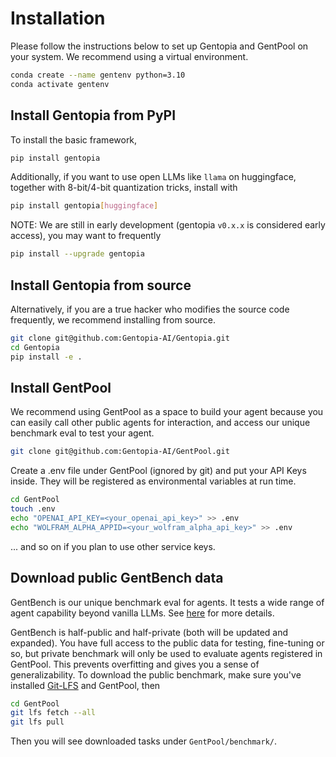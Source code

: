 # Installation
Please follow the instructions below to set up Gentopia and GentPool on your system.
We recommend using a virtual environment.
```bash
conda create --name gentenv python=3.10
conda activate gentenv
```

## Install Gentopia from PyPI
To install the basic framework, 
```bash
pip install gentopia
```
Additionally, if you want to use open LLMs like `llama` on huggingface, together with 8-bit/4-bit quantization tricks, install with 
```bash
pip install gentopia[huggingface]
```
NOTE:  We are still in early development (gentopia `v0.x.x` is considered early access), you may want to frequently 
```bash
pip install --upgrade gentopia
```

## Install Gentopia from source
Alternatively, if you are a true hacker who modifies the source code frequently, we recommend installing from source.
```bash
git clone git@github.com:Gentopia-AI/Gentopia.git
cd Gentopia
pip install -e .
```

## Install GentPool
We recommend using GentPool as a space to build your agent because you can easily call other public agents for interaction, 
and access our unique benchmark eval to test your agent.
```bash
git clone git@github.com:Gentopia-AI/GentPool.git
```
Create a .env file under GentPool (ignored by git) and put your API Keys inside. They will be registered as environmental variables at run time.
```bash
cd GentPool
touch .env
echo "OPENAI_API_KEY=<your_openai_api_key>" >> .env
echo "WOLFRAM_ALPHA_APPID=<your_wolfram_alpha_api_key>" >> .env
```
... and so on if you plan to use other service keys.

## Download public GentBench data

GentBench is our unique benchmark eval for agents. It tests a wide range of agent capability beyond vanilla LLMs.
See [here]() for more details.

GentBench is half-public and half-private (both will be updated and expanded). 
You have full access to the public data for testing, fine-tuning or so, but private benchmark will only be used to evaluate agents registered in GentPool.
This prevents overfitting and gives you a sense of generalizability.
To download the public benchmark, make sure you've installed [Git-LFS](https://git-lfs.com/) and GentPool, then
```bash
cd GentPool
git lfs fetch --all
git lfs pull
```
Then you will see downloaded tasks under `GentPool/benchmark/`.













